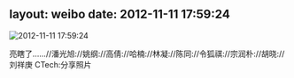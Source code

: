 layout: weibo
date: 2012-11-11 17:59:24
---
<meta name="referrer" content="no-referrer" />

<img src="/images/renren.ico" style="float: left;"/>2012-11-11 17:59:24

亮瞎了……//潘光旭://姚纲://高倩://哈楠://林凝://陈同://令狐祺://宗润朴://胡晓://刘祥庚 CTech:分享照片

